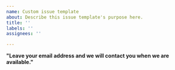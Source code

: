 ```yaml
---
name: Custom issue template
about: Describe this issue template's purpose here.
title: ''
labels: ''
assignees: ''

---
```


**"Leave your email address and we will contact you when we are available."**
